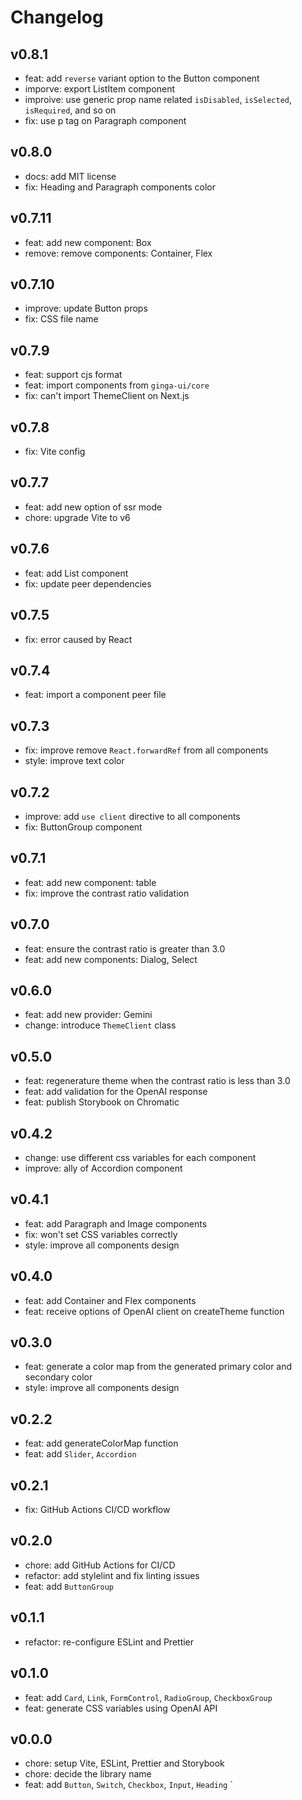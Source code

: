 # Changelog

## v0.8.1

- feat: add `reverse` variant option to the Button component
- imporve: export ListItem component
- improive: use generic prop name related `isDisabled`, `isSelected`, `isRequired`, and so on
- fix: use p tag on Paragraph component

## v0.8.0

- docs: add MIT license
- fix: Heading and Paragraph components color

## v0.7.11

- feat: add new component: Box
- remove: remove components: Container, Flex

## v0.7.10

- improve: update Button props
- fix: CSS file name

## v0.7.9

- feat: support cjs format
- feat: import components from `ginga-ui/core`
- fix: can't import ThemeClient on Next.js

## v0.7.8

- fix: Vite config

## v0.7.7

- feat: add new option of ssr mode
- chore: upgrade Vite to v6

## v0.7.6

- feat: add List component
- fix: update peer dependencies

## v0.7.5

- fix: error caused by React

## v0.7.4

- feat: import a component peer file

## v0.7.3

- fix: improve remove `React.forwardRef` from all components
- style: improve text color

## v0.7.2

- improve: add `use client` directive to all components
- fix: ButtonGroup component

## v0.7.1

- feat: add new component: table
- fix: improve the contrast ratio validation

## v0.7.0

- feat: ensure the contrast ratio is greater than 3.0
- feat: add new components: Dialog, Select

## v0.6.0

- feat: add new provider: Gemini
- change: introduce `ThemeClient` class

## v0.5.0

- feat: regenerature theme when the contrast ratio is less than 3.0
- feat: add validation for the OpenAI response
- feat: publish Storybook on Chromatic

## v0.4.2

- change: use different css variables for each component
- improve: ally of Accordion component

## v0.4.1

- feat: add Paragraph and Image components
- fix: won't set CSS variables correctly
- style: improve all components design

## v0.4.0

- feat: add Container and Flex components
- feat: receive options of OpenAI client on createTheme function

## v0.3.0

- feat: generate a color map from the generated primary color and secondary color
- style: improve all components design

## v0.2.2

- feat: add generateColorMap function
- feat: add `Slider`, `Accordion`

## v0.2.1

- fix: GitHub Actions CI/CD workflow

## v0.2.0

- chore: add GitHub Actions for CI/CD
- refactor: add stylelint and fix linting issues
- feat: add `ButtonGroup`

## v0.1.1

- refactor: re-configure ESLint and Prettier

## v0.1.0

- feat: add `Card`, `Link`, `FormControl`, `RadioGroup`, `CheckboxGroup`
- feat: generate CSS variables using OpenAI API

## v0.0.0

- chore: setup Vite, ESLint, Prettier and Storybook
- chore: decide the library name
- feat: add `Button`, `Switch`, `Checkbox`, `Input`, `Heading`
  `
